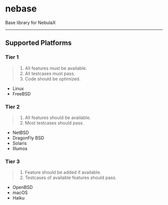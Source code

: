 # nebase

Base library for NebulaX

---
## Supported Platforms

### Tier 1

> 1. All features must be available.
> 2. All testcases must pass.
> 3. Code should be optimized.

 - Linux
 - FreeBSD

### Tier 2

> 1. All features should be available.
> 2. Most testcases should pass.

 - NetBSD
 - DragonFly BSD
 - Solaris
 - Illumos

### Tier 3

> 1. Feature should be added if available.
> 2. Testcases of available features should pass.

 - OpenBSD
 - macOS
 - Haiku
